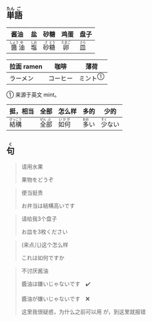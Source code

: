 ## <ruby>単<rt>たん</rt>語<rt>ご</rt></ruby>

| 酱油                                        | 盐                           | 砂糖                                      | 鸡蛋                           | 盘子                         |
| ------------------------------------------- | ---------------------------- | ----------------------------------------- | ------------------------------ | ---------------------------- |
| <ruby>醬<rt>しょう</rt>油<rt>ゆ</rt></ruby> | <ruby>塩<rt>しお</rt></ruby> | <ruby>砂<rt>さ</rt>糖<rt>とう</rt></ruby> | <ruby>卵<rt>たまご</rt></ruby> | <ruby>皿<rt>さら</rt></ruby> |

| 拉面 ramen | 咖啡     | 薄荷                      |
| ---------- | -------- | ------------------------- |
| ラーメン   | コーヒー | <a>ミント</a><sup>①</sup> |

① 来源于英文 mint。

| 挺，相当                                  | 全部                                   | 怎么样                         | 多的                         | 少的                          |
| ------------------------------------- | ------------------------------------ | --------------------------- | -------------------------- | --------------------------- |
| <ruby>結<rt>けっ</rt>構<rt>こう</rt></ruby> | <ruby>全<rt>ぜん</rt>部<rt>ぶ</rt></ruby> | <ruby>如何<rt>いかが</rt></ruby> | <ruby>多<rt>おお</rt>い</ruby> | <ruby>少<rt>すく</rt>ない</ruby> |



## <ruby>句<rt>く</rt></ruby>

> 请用水果
> 
> 果物をどうぞ

> 便当挺贵
> 
> お弁当は結構高いです

> 请给我3个盘子
> 
> お皿を3枚ください

> (来点儿)这个怎么样
> 
> これは如何ですか

> 不讨厌酱油
> 
> 醬油は嫌いじゃないです　✔️
> 
> 醬油が嫌いじゃないです　❌
> 
> 这里我很疑惑，为什么之前可以用 が，到这里就报错
